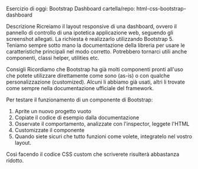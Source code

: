 Esercizio di oggi: Bootstrap Dashboard
cartella/repo: html-css-bootstrap-dashboard

Descrizione
Ricreiamo il layout responsive di una dashboard, ovvero il pannello di controllo di una ipotetica applicazione web, seguendo gli screenshot allegati.
La richiesta è realizzarlo utilizzando Bootstrap 5.
Teniamo sempre sotto mano la documentazione della libreria per usare le caratteristiche principali nel modo corretto.
Potrebbero tornarci utili anche componenti, classi helper, utilities etc.

Consigli
Ricordiamo che Bootstrap ha già molti componenti pronti all'uso che potete utilizzare direttamente come sono (as-is) o con qualche personalizzazione (customized). Alcuni li abbiamo già usati, altri li trovate come sempre nella documentazione ufficiale del framework.

Per testare il funzionamento di un componente di Bootstrap:

1.  Aprite un nuovo progetto vuoto
2.  Copiate il codice di esempio dalla documentazione
3.  Osservate il comportamento, analizzate con l'inspector, leggete l'HTML
4.  Customizzate il componente
5.  Quando siete sicuri che tutto funzioni come volete, integratelo nel vostro layout.

Così facendo il codice CSS custom che scriverete risulterà abbastanza ridotto.
